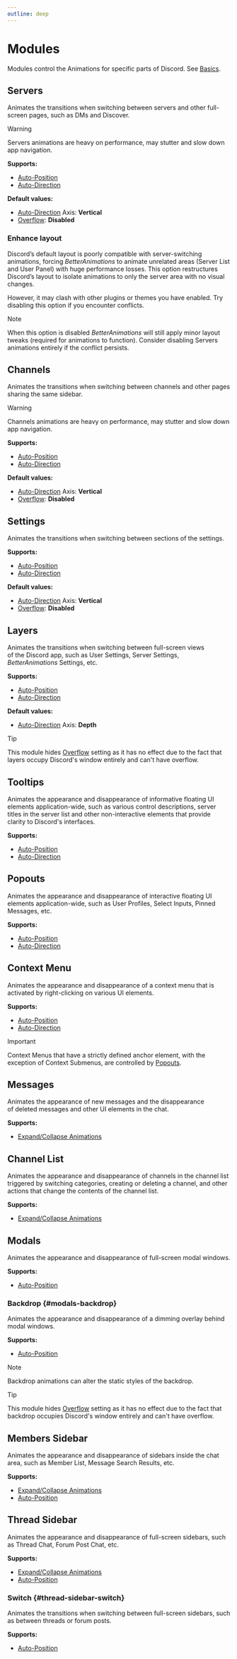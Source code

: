```yaml
---
outline: deep
---
```


<script setup>
import enhanceLayout from '../assets/lottie/enhance-layout.json'
</script>

# Modules

Modules control the Animations for specific parts of Discord. See [Basics](./basics#modules).

## Servers <Badge type="warning" text="Switch" />

Animates the&nbsp;transitions when switching between servers and&nbsp;other full-screen pages, such as DMs and Discover.

> [!WARNING]
> Servers animations are heavy on performance, may stutter and slow down app navigation.

**Supports:**
- [Auto-Position](./animation-settings#position)
- [Auto-Direction](./animation-settings#direction)

**Default values:**
- [Auto-Direction](./animation-settings#direction) Axis: **Vertical**
- [Overflow](./advanced-animation-settings#overflow): **Disabled**

### Enhance layout

Discord’s default layout is&nbsp;poorly compatible with&nbsp;server-switching animations, forcing _BetterAnimations_ to&nbsp;animate unrelated areas
(Server List and User Panel) with&nbsp;huge performance losses.
This&nbsp;option restructures Discord’s layout to&nbsp;isolate animations to&nbsp;only the&nbsp;server area with&nbsp;no&nbsp;visual changes.

<Lottie :animation-data="enhanceLayout" />

However, it may clash with&nbsp;other plugins or&nbsp;themes you have enabled. Try disabling this&nbsp;option if&nbsp;you encounter conflicts.

> [!NOTE]
> When this option is&nbsp;disabled _BetterAnimations_ will still apply minor layout tweaks (required for&nbsp;animations to&nbsp;function).
> Consider disabling Servers animations entirely if&nbsp;the&nbsp;conflict persists.

## Channels <Badge type="warning" text="Switch" />

Animates the&nbsp;transitions when switching between channels and other pages sharing the&nbsp;same sidebar.

> [!WARNING]
> Channels animations are heavy on performance, may stutter and slow down app navigation.

**Supports:**
- [Auto-Position](./animation-settings#position)
- [Auto-Direction](./animation-settings#direction)

**Default values:**
- [Auto-Direction](./animation-settings#direction) Axis: **Vertical**
- [Overflow](./advanced-animation-settings#overflow): **Disabled**

## Settings <Badge type="warning" text="Switch" />

Animates the&nbsp;transitions when switching between sections of&nbsp;the&nbsp;settings.

**Supports:**
- [Auto-Position](./animation-settings#position)
- [Auto-Direction](./animation-settings#direction)

**Default values:**
- [Auto-Direction](./animation-settings#direction) Axis: **Vertical**
- [Overflow](./advanced-animation-settings#overflow): **Disabled**

## Layers <Badge type="warning" text="Switch" />

Animates the&nbsp;transitions when switching between full-screen views of&nbsp;the&nbsp;Discord&nbsp;app, such as User&nbsp;Settings, Server&nbsp;Settings, _BetterAnimations_ Settings, etc.

**Supports:**
- [Auto-Position](./animation-settings#position)
- [Auto-Direction](./animation-settings#direction)

**Default values:**
- [Auto-Direction](./animation-settings#direction) Axis: **Depth**

> [!TIP]
> This module hides [Overflow](./advanced-animation-settings#overflow) setting as it has no effect
> due to the fact that layers occupy Discord's window entirely and can't have overflow.

## Tooltips <Badge type="tip" text="Reveal" />

Animates the&nbsp;appearance and disappearance of&nbsp;informative floating UI elements application-wide,
such as various control descriptions, server titles in&nbsp;the&nbsp;server list and other non-interactive elements that provide clarity to&nbsp;Discord's interfaces.

**Supports:**
- [Auto-Position](./animation-settings#position)
- [Auto-Direction](./animation-settings#direction)

## Popouts <Badge type="tip" text="Reveal" />

Animates the&nbsp;appearance and disappearance of&nbsp;interactive floating UI elements application-wide, such as User Profiles, Select Inputs, Pinned Messages, etc.

**Supports:**
- [Auto-Position](./animation-settings#position)
- [Auto-Direction](./animation-settings#direction)

## Context Menu <Badge type="tip" text="Reveal" />

Animates the&nbsp;appearance and disappearance of&nbsp;a&nbsp;context menu that is activated by&nbsp;right-clicking on&nbsp;various UI elements.

**Supports:**
- [Auto-Position](./animation-settings#position)
- [Auto-Direction](./animation-settings#direction)

> [!IMPORTANT]
> Context Menus that have a&nbsp;strictly defined anchor element, with the exception of&nbsp;Context Submenus, are controlled by&nbsp;[Popouts](#popouts).

## Messages <Badge type="tip" text="Reveal" />

Animates the&nbsp;appearance of&nbsp;new messages and the&nbsp;disappearance of&nbsp;deleted messages and other UI elements in&nbsp;the&nbsp;chat.

**Supports:**
- [Expand/Collapse Animations](./basics#expand-collapse-animations)

## Channel List <Badge type="tip" text="Reveal" />

Animates the&nbsp;appearance and disappearance of&nbsp;channels in&nbsp;the&nbsp;channel list triggered by&nbsp;switching categories,
creating or deleting a&nbsp;channel, and other actions that change the contents of&nbsp;the&nbsp;channel list.

**Supports:**
- [Expand/Collapse Animations](./basics#expand-collapse-animations)

## Modals <Badge type="tip" text="Reveal" />

Animates the&nbsp;appearance and disappearance of&nbsp;full-screen modal windows.

**Supports:**
- [Auto-Position](./animation-settings#position)

### Backdrop <Badge type="tip" text="Reveal" /> {#modals-backdrop}

Animates the&nbsp;appearance and disappearance of&nbsp;a&nbsp;dimming overlay behind modal windows.

**Supports:**
- [Auto-Position](./animation-settings#position)

> [!NOTE]
> Backdrop animations can alter the&nbsp;static styles of&nbsp;the&nbsp;backdrop.

> [!TIP]
> This module hides [Overflow](./advanced-animation-settings#overflow) setting as it has no effect
> due to the fact that backdrop occupies Discord's window entirely and can't have overflow.

## Members Sidebar <Badge type="tip" text="Reveal" />

Animates the&nbsp;appearance and disappearance of&nbsp;sidebars inside the&nbsp;chat area, such as Member List, Message Search Results, etc.

**Supports:**
- [Expand/Collapse Animations](./basics#expand-collapse-animations)
- [Auto-Position](./animation-settings#position)

## Thread Sidebar <Badge type="tip" text="Reveal" />

Animates the&nbsp;appearance and disappearance of&nbsp;full-screen sidebars, such as Thread Chat, Forum Post Chat, etc.

**Supports:**
- [Expand/Collapse Animations](./basics#expand-collapse-animations)
- [Auto-Position](./animation-settings#position)

### Switch <Badge type="warning" text="Switch" /> {#thread-sidebar-switch}

Animates the&nbsp;transitions when switching between full-screen sidebars, such as between threads or forum posts.

**Supports:**
- [Auto-Position](./animation-settings#position)
